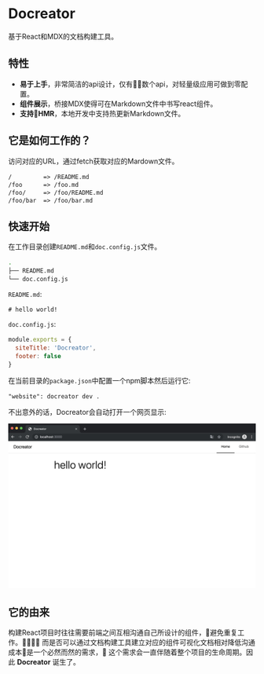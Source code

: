 # Docreator
基于React和MDX的文档构建工具。

## 特性
* **易于上手**，非常简洁的api设计，仅有数个api，对轻量级应用可做到零配置。
* **组件展示**，桥接MDX使得可在Markdown文件中书写react组件。
* **支持HMR**，本地开发中支持热更新Markdown文件。

## 它是如何工作的？
访问对应的URL，通过fetch获取对应的Mardown文件。

```
/         => /README.md
/foo      => /foo.md
/foo/     => /foo/README.md
/foo/bar  => /foo/bar.md
```

## 快速开始
在工作目录创建`README.md`和`doc.config.js`文件。

```bash
.
├── README.md
└── doc.config.js
```

`README.md`:

```
# hello world!
```

`doc.config.js`:

```javascript
module.exports = {
  siteTitle: 'Docreator',
  footer: false
}
```

在当前目录的`package.json`中配置一个npm脚本然后运行它:

```
"website": docreator dev .
```

不出意外的话，Docreator会自动打开一个网页显示:

![README.md](https://raw.githubusercontent.com/zero1five/docreator/master/website/images/quickstart.png)

## 它的由来
构建React项目时往往需要前端之间互相沟通自己所设计的组件，避免重复工作。
而是否可以通过文档构建工具建立对应的组件可视化文档相对降低沟通成本是一个必然而然的需求，
这个需求会一直伴随着整个项目的生命周期。因此 **Docreator** 诞生了。
